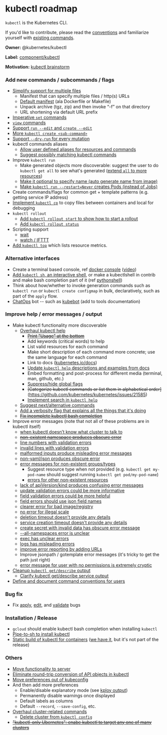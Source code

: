 # kubectl roadmap

`kubectl` is the Kubernetes CLI.

If you'd like to contribute, please read the [conventions](/contributors/devel/kubectl-conventions.md) and familiarize yourself with [existing commands](http://kubernetes.io/docs/user-guide/kubectl-overview/).

**Owner:** @kubernetes/kubectl

**Label:** [component/kubectl](https://github.com/kubernetes/kubernetes/labels/component%2Fkubectl)

**Motivation:** [kubectl brainstorm](https://docs.google.com/document/d/1tPrTL5Fi8BjlIK_XwNz-W260ll2ZYflrdbtnwE1PQoE/edit?pli=1#)

### Add new commands / subcommands / flags
* [Simplify support for multiple files](https://github.com/kubernetes/kubernetes/issues/24649)
  * Manifest that can specify multiple files / http(s) URLs
  * [Default manifest](https://github.com/kubernetes/kubernetes/issues/3268) (ala Dockerfile or Makefile)
  * Unpack archive (tgz, zip) and then invoke “-f” on that directory
  * URL shortening via default URL prefix
* [Imperative `set` commands](https://github.com/kubernetes/kubernetes/issues/21648)
* [`view` commands](https://github.com/kubernetes/kubernetes/issues/29679)
* [Support `run --edit` and `create --edit`](https://github.com/kubernetes/kubernetes/issues/18064)
* [More `kubectl create <sub-command>`](https://github.com/kubernetes/kubernetes/issues/25382)
* [Support `--dry-run` for every mutation](https://github.com/kubernetes/kubernetes/issues/11488)
* kubectl commands aliases
  * [Allow user defined aliases for resources and commands](https://github.com/kubernetes/kubernetes/issues/18023)
  * [Suggest possibly matching kubectl commands](https://github.com/kubernetes/kubernetes/issues/25180)
* Improve `kubectl run`
  * Make generated objects more discoverable: suggest the user to do `kubectl get all` to see what's generated ([extend `all` to more resources](https://github.com/kubernetes/kubernetes/issues/22337))
  * [Make it optional to specify name (auto generate name from image)](https://github.com/kubernetes/kubernetes/issues/2643)
  * [Make `kubectl run --restart=Never` creates Pods (instead of Jobs)](https://github.com/kubernetes/kubernetes/issues/24533)
* Create commands/flags for common get + template patterns (e.g. getting service IP address)
* [Implement `kubectl cp`](https://github.com/kubernetes/kubernetes/issues/13776) to copy files between containers and local for debugging
* `kubectl rollout`
  * [Add `kubectl rollout start` to show how to start a rollout](https://github.com/kubernetes/kubernetes/issues/25142)
  * [Add `kubectl rollout status`](https://github.com/kubernetes/kubernetes/issues/25235)
* Scripting support
  * [wait](https://github.com/kubernetes/kubernetes/issues/1899)
  * [watch / IFTTT](https://github.com/kubernetes/kubernetes/issues/5164)
* [Add `kubectl top`](https://github.com/kubernetes/kubernetes/issues/11382) which lists resource metrics.

### Alternative interfaces

* Create a terminal based console, ref [docker console](https://github.com/dustinlacewell/console) ([video](https://www.youtube.com/watch?v=wSzZxbDYgtY))
* [Add `kubectl sh`, an interactive shell](https://github.com/kubernetes/kubernetes/issues/25385), or make a kubectlshell in contrib and make bash completion part of it (ref [pythonshell](https://gist.github.com/bprashanth/9a3c8dfbba443698ddd960b8087107bf))
* Think about how/whether to invoke generation commands such as `kubectl run` or `kubectl create configmap` in bulk, declaratively, such as part of the `apply` flow.
* [ChatOps](https://www.pagerduty.com/blog/what-is-chatops/) bot -- such as [kubebot](https://github.com/harbur/kubebot) (add to tools documentation)

### Improve help / error messages / output
* Make kubectl functionality more discoverable
  * [Overhaul kubectl help](https://github.com/kubernetes/kubernetes/issues/16089)
    * ~~[Print "Usage" at the bottom](https://github.com/kubernetes/kubernetes/issues/7496)~~
    * Add keywords (critical words) to help
    * List valid resources for each command
    * Make short description of each command more concrete; use the same language for each command
    * Link to docs ([kubernetes.io/docs](http://kubernetes.io/docs))
    * [Update `kubectl help` descriptions and examples from docs](https://github.com/kubernetes/kubernetes/issues/25290)
    * Embed formatting and post-process for different media (terminal, man, github, etc.)
    * [Suppress/hide global flags](https://github.com/kubernetes/kubernetes/issues/23402)
    * ~~[Categorize kubectl commands or list them in alphabetical order]~~(https://github.com/kubernetes/kubernetes/issues/21585)
    * [Implement search in `kubectl help`](https://github.com/kubernetes/kubernetes/issues/25234)
  * [Suggest next/alternative commands](https://github.com/kubernetes/kubernetes/issues/19736)
  * [Add a verbosity flag that explains all the things that it's doing](https://github.com/kubernetes/kubernetes/issues/25272)
  * ~~[Fix incomplete kubectl bash completion](https://github.com/kubernetes/kubernetes/issues/25287)~~
* Improve error messages (note that not all of these problems are in kubectl itself)
  * [when kubectl doesn’t know what cluster to talk to](https://github.com/kubernetes/kubernetes/issues/24420)
  * ~~[non-existent namespace produces obscure error](https://github.com/kubernetes/kubernetes/issues/15542)~~
  * [line numbers with validation errors](https://github.com/kubernetes/kubernetes/issues/12231)
  * [invalid lines with validation errors](https://github.com/kubernetes/kubernetes/issues/6132)
  * [malformed inputs produce misleading error messages](https://github.com/kubernetes/kubernetes/issues/9012)
  * [non-yaml/json produces obscure error](https://github.com/kubernetes/kubernetes/issues/8838)
  * [error messages for non-existent groups/types](https://github.com/kubernetes/kubernetes/issues/19530)
    * Suggest resource type when not provided (e.g. `kubectl get my-pod-name` should suggest running `kubectl get pod/my-pod-name`)
    * [errors for other non-existent resources](https://github.com/kubernetes/kubernetes/issues/6703)
  * [lack of apiVersion/kind produces confusing error messages](https://github.com/kubernetes/kubernetes/issues/6439)
  * [update validation errors could be more informative](https://github.com/kubernetes/kubernetes/issues/8668)
  * [field validation errors could be more helpful](https://github.com/kubernetes/kubernetes/issues/10534)
  * [field errors should use json field names](https://github.com/kubernetes/kubernetes/issues/3084)
  * [clearer error for bad image/registry](https://github.com/kubernetes/kubernetes/issues/7960)
  * [no error for illegal scale](https://github.com/kubernetes/kubernetes/issues/11148)
  * [deletion timeout doesn't provide any details](https://github.com/kubernetes/kubernetes/issues/19427)
  * [service creation timeout doesn't provide any details](https://github.com/kubernetes/kubernetes/issues/4860)
  * [create secret with invalid data has obscure error message](https://github.com/kubernetes/kubernetes/issues/10309)
  * [--all-namespaces error is unclear](https://github.com/kubernetes/kubernetes/issues/15834)
  * [exec has unclear errors](https://github.com/kubernetes/kubernetes/issues/9944)
  * [logs has misleading errors](https://github.com/kubernetes/kubernetes/issues/6376)
  * [improve error reporting by adding URLs](https://github.com/kubernetes/kubernetes/issues/5551)
  * Improve jsonpath / gotemplate error messages (it's tricky to get the path just right)
  * [error message for user with no permissions is extremely cryptic](https://github.com/kubernetes/kubernetes/issues/26909)
* [Cleanup `kubectl get/describe` output](https://github.com/kubernetes/kubernetes/issues/20941)
  * [Clarify kubectl get/describe service output](https://github.com/kubernetes/kubernetes/issues/22702)
* [Define and document command conventions for users](https://github.com/kubernetes/kubernetes/issues/25388)

### Bug fix
* Fix [apply](https://github.com/kubernetes/kubernetes/issues?utf8=%E2%9C%93&q=is%3Aopen+label%3Acomponent%2Fkubectl+label%3Akind%2Fbug+apply), [edit](https://github.com/kubernetes/kubernetes/issues?utf8=%E2%9C%93&q=is%3Aopen+label%3Acomponent%2Fkubectl+label%3Akind%2Fbug+edit), and [validate](https://github.com/kubernetes/kubernetes/issues?utf8=%E2%9C%93&q=is%3Aopen+label%3Acomponent%2Fkubectl+label%3Akind%2Fbug+validate) bugs

### Installation / Release
* `gcloud` should enable kubectl bash completion when installing `kubectl`
* [Pipe-to-sh to install kubectl](https://github.com/kubernetes/kubernetes/issues/25386)
* [Static build of kubectl for containers](https://github.com/kubernetes/kubernetes/issues/23708) ([we have it](https://git.k8s.io/kubernetes/examples/kubectl-container), but it's not part of the release)

### Others
* [Move functionality to server](https://github.com/kubernetes/kubernetes/issues/12143)
* [Eliminate round-trip conversion of API objects in kubectl](https://github.com/kubernetes/kubernetes/issues/3955)
* [Move preferences out of kubeconfig](https://github.com/kubernetes/kubernetes/issues/10693)
* And then add more preferences
  * Enable/disable explanatory mode (see [kploy output](http://kubernetes.sh/kploy/))
  * Permanently disable warnings once displayed
  * Default labels as columns
  * Default `--record`, `--save-config`, etc.
* [Overhaul cluster-related commands](https://github.com/kubernetes/kubernetes/issues/20605)
  * [Delete cluster from `kubectl config`](https://github.com/kubernetes/kubernetes/issues/25601)
* ~~["kubectl-only Ubernetes": enabe kubectl to target any one of many clusters](https://github.com/kubernetes/kubernetes/issues/23492)~~
